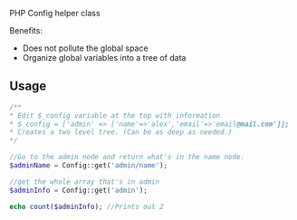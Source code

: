 PHP Config helper class

Benefits:
- Does not pollute the global space
- Organize global variables into a tree of data


Usage
-----

```php
/**
* Edit $_config variable at the top with information
* $_config = ['admin' => ['name'=>'alex','email'=>'email@mail.com']];
* Creates a two level tree. (Can be as deep as needed.)
*/

//Go to the admin node and return what's in the name node.
$adminName = Config::get('admin/name');

//get the whole array that's in admin
$adminInfo = Config::get('admin');

echo count($adminInfo); //Prints out 2



```

